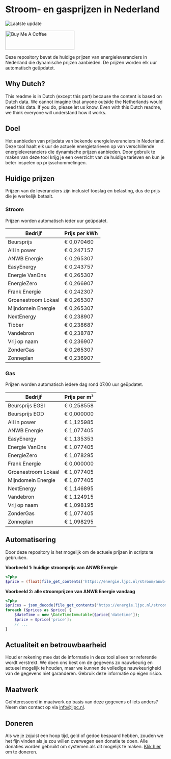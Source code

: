# Stroom- en gasprijzen in Nederland

![Laatste update](https://img.shields.io/badge/laatste%20update-2024--03--06%2002%3A00%20CET-brightgreen)

<a href="https://www.buymeacoffee.com/Lars-" target="_blank"><img src="https://cdn.buymeacoffee.com/buttons/v2/default-orange.png" alt="Buy Me A Coffee" height="60" style="height: 60px !important;width: 217px !important;" ></a>

Deze repository bevat de huidige prijzen van energieleveranciers in Nederland die dynamische prijzen aanbieden. De prijzen worden elk uur automatisch geüpdatet.

## Why Dutch?

This readme is in Dutch (except this part) because the content is based on Dutch data. We cannot imagine that anyone outside the Netherlands would need this data. If you do, please let us know. Even with this Dutch readme, we think
everyone will understand how it works.

## Doel

Het aanbieden van prijsdata van bekende energieleveranciers in Nederland. Deze tool haalt elk uur de actuele energietarieven op van verschillende energieleveranciers die dynamische prijzen aanbieden. Door gebruik te maken van deze tool
krijg je een overzicht van de huidige tarieven en kun je beter inspelen op prijsschommelingen.

## Huidige prijzen

Prijzen van de leveranciers zijn inclusief toeslag en belasting, dus de prijs die je werkelijk betaalt.

### Stroom

Prijzen worden automatisch ieder uur geüpdatet.

 Bedrijf | Prijs per kWh 
---------|---------------
Beursprijs | € 0,070460
All in power | € 0,247157
ANWB Energie | € 0,265307
EasyEnergy | € 0,243757
Energie VanOns | € 0,265307
EnergieZero | € 0,266907
Frank Energie | € 0,242307
Groenestroom Lokaal | € 0,265307
Mijndomein Energie | € 0,265307
NextEnergy | € 0,238907
Tibber | € 0,238687
Vandebron | € 0,238787
Vrij op naam | € 0,236907
ZonderGas | € 0,265307
Zonneplan | € 0,236907


### Gas

Prijzen worden automatisch iedere dag rond 07.00 uur geüpdatet.

 Bedrijf | Prijs per m³ 
---------|--------------
Beursprijs EGSI | € 0,258558
Beursprijs EOD | € 0,000000
All in power | € 1,125985
ANWB Energie | € 1,077405
EasyEnergy | € 1,135353
Energie VanOns | € 1,077405
EnergieZero | € 1,078295
Frank Energie | € 0,000000
Groenestroom Lokaal | € 1,077405
Mijndomein Energie | € 1,077405
NextEnergy | € 1,146895
Vandebron | € 1,124915
Vrij op naam | € 1,098195
ZonderGas | € 1,077405
Zonneplan | € 1,098295


## Automatisering

Door deze repository is het mogelijk om de actuele prijzen in scripts te gebruiken.

**Voorbeeld 1: huidige stroomprijs van ANWB Energie**

```php
<?php
$price = (float)file_get_contents('https://energie.ljpc.nl/stroom/anwb-energie-nu.txt');

```

**Voorbeeld 2: alle stroomprijzen van ANWB Energie vandaag**

```php
<?php
$prices = json_decode(file_get_contents('https://energie.ljpc.nl/stroom/all-in-power-vandaag.json'),true);
foreach ($prices as $price) {
    $dateTime = new \DateTimeImmutable($price['datetime']);
    $price = $price['price'];
    // ...
}
```

## Actualiteit en betrouwbaarheid

Houd er rekening mee dat de informatie in deze tool alleen ter referentie wordt verstrekt. We doen ons best om de gegevens zo nauwkeurig en actueel mogelijk te houden, maar we kunnen de volledige nauwkeurigheid van de gegevens niet
garanderen. Gebruik deze informatie op eigen risico.

## Maatwerk

Geïnteresseerd in maatwerk op basis van deze gegevens of iets anders? Neem dan contact op
via [info@ljpc.nl](mailto:info@ljpc.nl?subject=Energie%20prijzen).

## Doneren

Als we je zojuist een hoop tijd, geld of gedoe bespaard hebben, zouden we het fijn vinden als je zou willen overwegen een
donatie te doen. Alle donaties worden gebruikt om systemen als dit mogelijk te
maken. [Klik hier](https://www.buymeacoffee.com/Lars-) om te doneren.
